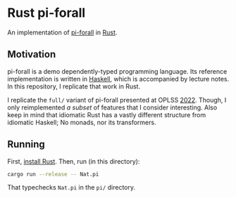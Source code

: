 # Rust pi-forall

An implementation of [pi-forall](https://github.com/sweirich/pi-forall) in [Rust](https://www.rust-lang.org).

## Motivation

pi-forall is a demo dependently-typed programming language. Its reference implementation is written in [Haskell](https://www.haskell.org), which is accompanied by lecture notes. In this repository, I replicate that work in Rust.

I replicate the `full/` variant of pi-forall presented at OPLSS [2022](https://github.com/sweirich/pi-forall/tree/2022). Though, I only reimplemented *a subset* of features that I consider interesting. Also keep in mind that idiomatic Rust has a vastly different structure from idiomatic Haskell; No monads, nor its transformers.

## Running

First, [install Rust](https://www.rust-lang.org/tools/install). Then, run (in this directory):

```sh
cargo run --release -- Nat.pi
```

That typechecks `Nat.pi` in the `pi/` directory.
